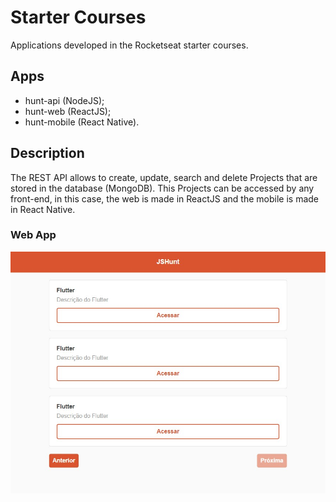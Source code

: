 # Starter Courses

Applications developed in the Rocketseat starter courses.

## Apps

- hunt-api (NodeJS);
- hunt-web (ReactJS);
- hunt-mobile (React Native).

## Description

The REST API allows to create, update, search and delete Projects that are stored in the database (MongoDB). This Projects can be accessed by any front-end, in this case, the web is made in ReactJS and the mobile is made in React Native.

### Web App

![Web App Demo](./web-demo.jpg)